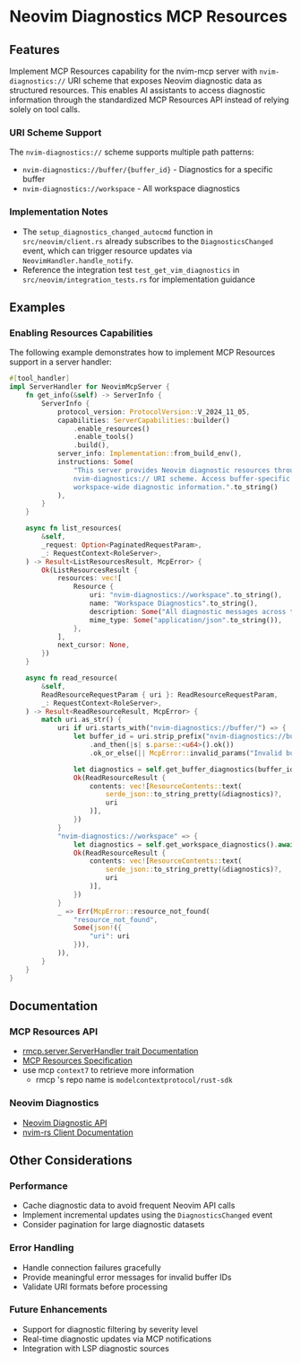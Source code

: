 # Neovim Diagnostics MCP Resources

## Features

Implement MCP Resources capability for the nvim-mcp server with
`nvim-diagnostics://` URI scheme that exposes Neovim diagnostic data as
structured resources. This enables AI assistants to access diagnostic
information through the standardized MCP Resources API instead of relying
solely on tool calls.

### URI Scheme Support

The `nvim-diagnostics://` scheme supports multiple path patterns:

- `nvim-diagnostics://buffer/{buffer_id}` - Diagnostics for a specific buffer
- `nvim-diagnostics://workspace` - All workspace diagnostics

### Implementation Notes

- The `setup_diagnostics_changed_autocmd` function in `src/neovim/client.rs`
  already subscribes to the `DiagnosticsChanged` event, which can trigger
  resource updates via `NeovimHandler.handle_notify`.
- Reference the integration test `test_get_vim_diagnostics` in
  `src/neovim/integration_tests.rs` for implementation guidance

## Examples

### Enabling Resources Capabilities

The following example demonstrates how to implement MCP Resources support
in a server handler:

```rust
#[tool_handler]
impl ServerHandler for NeovimMcpServer {
    fn get_info(&self) -> ServerInfo {
        ServerInfo {
            protocol_version: ProtocolVersion::V_2024_11_05,
            capabilities: ServerCapabilities::builder()
                .enable_resources()
                .enable_tools()
                .build(),
            server_info: Implementation::from_build_env(),
            instructions: Some(
                "This server provides Neovim diagnostic resources through the \
                nvim-diagnostics:// URI scheme. Access buffer-specific or \
                workspace-wide diagnostic information.".to_string()
            ),
        }
    }

    async fn list_resources(
        &self,
        _request: Option<PaginatedRequestParam>,
        _: RequestContext<RoleServer>,
    ) -> Result<ListResourcesResult, McpError> {
        Ok(ListResourcesResult {
            resources: vec![
                Resource {
                    uri: "nvim-diagnostics://workspace".to_string(),
                    name: "Workspace Diagnostics".to_string(),
                    description: Some("All diagnostic messages across the workspace".to_string()),
                    mime_type: Some("application/json".to_string()),
                },
            ],
            next_cursor: None,
        })
    }

    async fn read_resource(
        &self,
        ReadResourceRequestParam { uri }: ReadResourceRequestParam,
        _: RequestContext<RoleServer>,
    ) -> Result<ReadResourceResult, McpError> {
        match uri.as_str() {
            uri if uri.starts_with("nvim-diagnostics://buffer/") => {
                let buffer_id = uri.strip_prefix("nvim-diagnostics://buffer/")
                    .and_then(|s| s.parse::<u64>().ok())
                    .ok_or_else(|| McpError::invalid_params("Invalid buffer ID"))?;

                let diagnostics = self.get_buffer_diagnostics(buffer_id).await?;
                Ok(ReadResourceResult {
                    contents: vec![ResourceContents::text(
                        serde_json::to_string_pretty(&diagnostics)?,
                        uri
                    )],
                })
            }
            "nvim-diagnostics://workspace" => {
                let diagnostics = self.get_workspace_diagnostics().await?;
                Ok(ReadResourceResult {
                    contents: vec![ResourceContents::text(
                        serde_json::to_string_pretty(&diagnostics)?,
                        uri
                    )],
                })
            }
            _ => Err(McpError::resource_not_found(
                "resource_not_found",
                Some(json!({
                    "uri": uri
                })),
            )),
        }
    }
}
```

## Documentation

### MCP Resources API

- [rmcp.server.ServerHandler trait Documentation](https://docs.rs/rmcp/latest/rmcp/handler/server/trait.ServerHandler.html)
- [MCP Resources Specification](https://spec.modelcontextprotocol.io/specification/server/resources/)
- use mcp `context7` to retrieve more information
  - rmcp 's repo name is `modelcontextprotocol/rust-sdk`

### Neovim Diagnostics

- [Neovim Diagnostic API](https://neovim.io/doc/user/diagnostic.html)
- [nvim-rs Client Documentation](https://docs.rs/nvim-rs/latest/nvim_rs/)

## Other Considerations

### Performance

- Cache diagnostic data to avoid frequent Neovim API calls
- Implement incremental updates using the `DiagnosticsChanged` event
- Consider pagination for large diagnostic datasets

### Error Handling

- Handle connection failures gracefully
- Provide meaningful error messages for invalid buffer IDs
- Validate URI formats before processing

### Future Enhancements

- Support for diagnostic filtering by severity level
- Real-time diagnostic updates via MCP notifications
- Integration with LSP diagnostic sources

